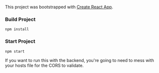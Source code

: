This project was bootstrapped with [Create React App](https://github.com/facebook/create-react-app).

### Build Project
`npm install`


### Start Project
`npm start`

If you want to run this with the backend, you're going to need to mess with your hosts file for the CORS to validate.
